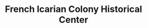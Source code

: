 ---
layout: repo
title: "French Icarian Colony Historical Center"
id: 12508
permalink: repos/12508/
---